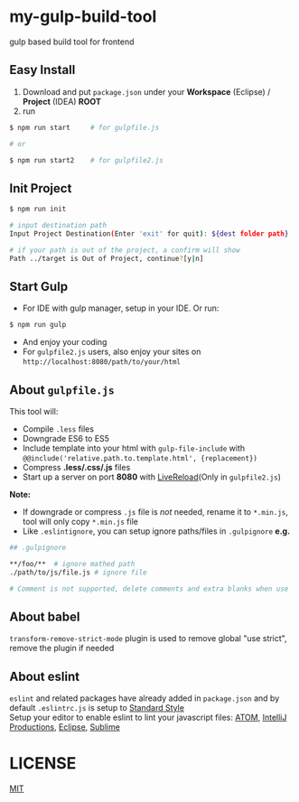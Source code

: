 # my-gulp-build-tool
gulp based build tool for frontend

## Easy Install
1. Download and put `package.json` under your **Workspace** (Eclipse) / **Project** (IDEA) **ROOT**
2. run
```bash
$ npm run start     # for gulpfile.js

# or

$ npm run start2    # for gulpfile2.js
```

## Init Project
```bash
$ npm run init

# input destination path
Input Project Destination(Enter 'exit' for quit): ${dest folder path}

# if your path is out of the project, a confirm will show
Path ../target is Out of Project, continue?[y|n]
```

## Start Gulp
- For IDE with gulp manager, setup in your IDE. Or run: 
```bash
$ npm run gulp
```
- And enjoy your coding
- For `gulpfile2.js` users, also enjoy your sites on `http://localhost:8080/path/to/your/html`

## About `gulpfile.js`
This tool will:
- Compile `.less` files
- Downgrade ES6 to ES5
- Include template into your html with `gulp-file-include` with `@@include('relative.path.to.template.html', {replacement})`
- Compress **.less/.css/.js** files 
- Start up a server on port **8080** with [LiveReload](http://livereload.com/)(Only in `gulpfile2.js`)

**Note:** 
- If downgrade or compress `.js` file is *not* needed, rename it to `*.min.js`, tool will only copy `*.min.js` file
- Like `.eslintignore`, you can setup ignore paths/files in `.gulpignore` **e.g.** 
```bash
## .gulpignore

**/foo/**  # ignore mathed path
./path/to/js/file.js # ignore file

# Comment is not supported, delete comments and extra blanks when use
```

## About babel
`transform-remove-strict-mode` plugin is used to remove global "use strict", remove the plugin if needed

## About eslint
`eslint` and related packages have already added in `package.json` and by default `.eslintrc.js` is setup to [Standard Style](https://github.com/standard/standard)   
Setup your editor to enable eslint to lint your javascript files: [ATOM](https://atom.io/packages/eslint), [IntelliJ Productions](https://www.jetbrains.com/search/?q=eslint), [Eclipse](https://github.com/angelozerr/tern.java/wiki/Tern-Linter-ESLint), [Sublime](https://packagecontrol.io/packages/ESLint)

# LICENSE
[MIT](https://github.com/zexron/my-gulp-build-tool/blob/master/LICENSE)
